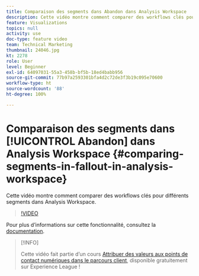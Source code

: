 ```yaml
---
title: Comparaison des segments dans Abandon dans Analysis Workspace
description: Cette vidéo montre comment comparer des workflows clés pour différents segments dans Analysis Workspace.
feature: Visualizations
topics: null
activity: use
doc-type: feature video
team: Technical Marketing
thumbnail: 24046.jpg
kt: 2278
role: User
level: Beginner
exl-id: 64097031-55a3-458b-bf5b-18ed4babb956
source-git-commit: 77b97a2593301bfa4d2c72de3f3b19c095e70600
workflow-type: ht
source-wordcount: '88'
ht-degree: 100%

---
```


# Comparaison des segments dans [!UICONTROL Abandon] dans Analysis Workspace {#comparing-segments-in-fallout-in-analysis-workspace}

Cette vidéo montre comment comparer des workflows clés pour différents segments dans Analysis Workspace.

>[!VIDEO](https://video.tv.adobe.com/v/24046/?quality=12)

Pour plus d’informations sur cette fonctionnalité, consultez la [documentation](https://experienceleague.adobe.com/docs/analytics/analyze/analysis-workspace/visualizations/fallout/compare-segments-fallout.html?lang=fr).

>[!INFO]
>
> Cette vidéo fait partie d’un cours [Attribuer des valeurs aux points de contact numériques dans le parcours client](https://experienceleague.adobe.com/?recommended=Analytics-U-1-2020.2), disponible gratuitement sur Experience League !